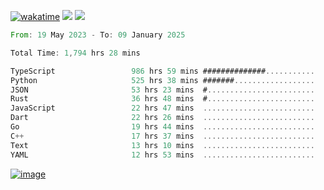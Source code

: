 [![wakatime](https://wakatime.com/badge/user/00eead22-fb14-4dd0-ab8a-3625cafbd50d.svg)](https://wakatime.com/@00eead22-fb14-4dd0-ab8a-3625cafbd50d)
![](https://komarev.com/ghpvc/?username=flatypus)
![](https://pixel.flatypus.me/flatypus?type=tracker)
<!--START_SECTION:waka-->

```rust
From: 19 May 2023 - To: 09 January 2025

Total Time: 1,794 hrs 28 mins

TypeScript                 986 hrs 59 mins ##############...........   54.76 %
Python                     525 hrs 38 mins #######..................   29.16 %
JSON                       53 hrs 23 mins  #........................   02.96 %
Rust                       36 hrs 48 mins  #........................   02.04 %
JavaScript                 22 hrs 47 mins  .........................   01.26 %
Dart                       22 hrs 26 mins  .........................   01.24 %
Go                         19 hrs 44 mins  .........................   01.10 %
C++                        17 hrs 37 mins  .........................   00.98 %
Text                       13 hrs 10 mins  .........................   00.73 %
YAML                       12 hrs 53 mins  .........................   00.71 %
```

<!--END_SECTION:waka-->
[<img alt="image" src="https://github.com/flatypus/flatypus/assets/68029599/0a302dc1-501c-43a0-ae8d-37ec4817f3bd">](https://flatypus.me)

